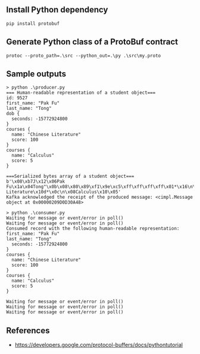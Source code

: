 ## Install Python dependency

```
pip install protobuf
```

## Generate Python class of a ProtoBuf contract

```
protoc --proto_path=.\src --python_out=.\py .\src\my.proto
```

## Sample outputs

```
> python .\producer.py
=== Human-readable representation of a student object===
id: 9527
first_name: "Pak Fu"
last_name: "Tong"
dob {
  seconds: -15772924800
}
courses {
  name: "Chinese Literature"
  score: 100
}
courses {
  name: "Calculus"
  score: 5
}

===Serialized bytes array of a student object===
b'\x08\xb7J\x12\x06Pak Fu\x1a\x04Tong"\x0b\x08\x80\x89\xf1\x9e\xc5\xff\xff\xff\xff\x01*\x16\n\x12Chinese Literature\x10d*\x0c\n\x08Calculus\x10\x05'
Kafka acknowledged the receipt of the produced message: <cimpl.Message object at 0x00000209D0D30A48>
```

```
> python .\consumer.py
Waiting for message or event/error in poll()
Waiting for message or event/error in poll()
Consumed record with the following human-readable representation:
first_name: "Pak Fu"
last_name: "Tong"
  seconds: -15772924800
}
courses {
  name: "Chinese Literature"
  score: 100
}
courses {
  name: "Calculus"
  score: 5
}

Waiting for message or event/error in poll()
Waiting for message or event/error in poll()
Waiting for message or event/error in poll()
```

## References

* https://developers.google.com/protocol-buffers/docs/pythontutorial